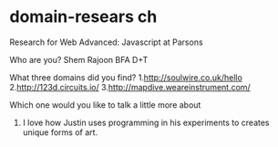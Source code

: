 # domain-resears ch
Research for Web Advanced: Javascript at Parsons

Who are you?
Shem Rajoon
BFA D+T

What three domains did you find?
1.http://soulwire.co.uk/hello
2.http://123d.circuits.io/
3.http://mapdive.weareinstrument.com/

Which one would you like to talk a little more about
1. I love how Justin uses programming in his experiments to creates unique forms of art.
